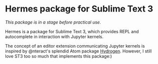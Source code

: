 Hermes package for Sublime Text 3
===

*This package is in a stage before practical use.*

Hermes is a package for Sublime Text 3, which provides REPL and autocomplete in interaction with Jupyter kernels.

The concept of an editor extension communicating Jupyter kernels is inspired by @nteract's splendid Atom package [Hydrogen](https://github.com/nteract/Hydrogen). However, I still love ST3 too so much that implements this package:)